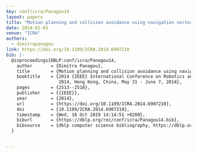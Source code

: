 ```yaml
---
key: conf/icra/Panagou14
layout: papers
title: "Motion planning and collision avoidance using navigation vector fields."
date: 2014-01-01
venue: "ICRA"
authors:
  - dimitrapanagou
link: https://doi.org/10.1109/ICRA.2014.6907210
bib: |-
  @inproceedings{DBLP:conf/icra/Panagou14,
    author       = {Dimitra Panagou},
    title        = {Motion planning and collision avoidance using navigation vector fields},
    booktitle    = {2014 {IEEE} International Conference on Robotics and Automation, {ICRA}
                    2014, Hong Kong, China, May 31 - June 7, 2014},
    pages        = {2513--2518},
    publisher    = {{IEEE}},
    year         = {2014},
    url          = {https://doi.org/10.1109/ICRA.2014.6907210},
    doi          = {10.1109/ICRA.2014.6907210},
    timestamp    = {Wed, 16 Oct 2019 14:14:51 +0200},
    biburl       = {https://dblp.org/rec/conf/icra/Panagou14.bib},
    bibsource    = {dblp computer science bibliography, https://dblp.org}
  }


---
```

